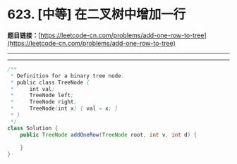 # 623. [中等] 在二叉树中增加一行

**题目链接：**[https://leetcode-cn.com/problems/add-one-row-to-tree](https://leetcode-cn.com/problems/add-one-row-to-tree)

---

<Cards card="leetcode_623_add-one-row-to-tree"></Cards>

---

```java
/**
 * Definition for a binary tree node.
 * public class TreeNode {
 *     int val;
 *     TreeNode left;
 *     TreeNode right;
 *     TreeNode(int x) { val = x; }
 * }
 */
class Solution {
    public TreeNode addOneRow(TreeNode root, int v, int d) {
        
    }
}
```